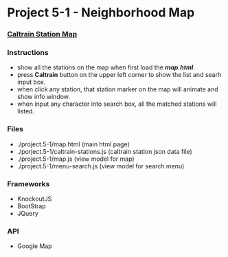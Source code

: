 Project 5-1 - Neighborhood Map 
============================================

### [Caltrain Station Map](http://www.caltrain.com/stations/systemmap.html)

### Instructions
*   show all the stations on the map when first load the **_map.html_**.  
*   press **Caltrain** button on the upper left corner to show the list and searh input box.
*   when click any station, that station marker on the map will animate and show info window.
*   when input any character into search box, all the matched stations will listed.  

### Files  
*   ./project.5-1/map.html             (main html page)  
*   ./porject.5-1/caltrain-stations.js (caltrain station json data file)
*   ./project.5-1/map.js               (view model for map)
*   ./project.5-1/menu-search.js       (view model for search menu)
 
### Frameworks
*   KnockoutJS
*   BootStrap
*   JQuery 

### API
*   Google Map